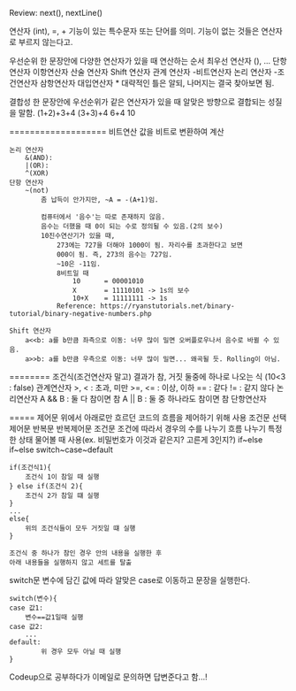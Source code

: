 Review: next(), nextLine()

연산자
    (int), =, +
    기능이 있는 특수문자 또는 단어를 의미.
    기능이 없는 것들은 연산자로 부르지 않는다고.

우선순위
    한 문장안에 다양한 연산자가 있을 때 연산하는 순서
    최우선 연산자
        (), ...
    단항 연산자
    이항연산자
        산술 연산자
        Shift 연산자
        관계 연산자
        -비트연산자
        논리 연산자
        -조건연산자
    삼항연산자
    대입연산자
    * 대략적인 틀은 알되, 나머지는 결국 찾아보면 됨.

결합성
    한 문장안에 우선순위가 같은 연산자가 있을 때
    알맞은 방향으로 결합되는 성질을 말함.
    (1+2)+3+4
    (3+3)+4
    6+4
    10

===================
비트연산
    값을 비트로 변환하여 계산
    
    논리 연산자
        &(AND): 
        |(OR): 
        ^(XOR)
    단항 연산자
        ~(not)
            좀 납득이 안가지만, ~A = -(A+1)임.

            컴퓨터에서 '음수'는 따로 존재하지 않음.
            음수는 더했을 때 0이 되는 수로 정의될 수 있음.(2의 보수)
            10진수연산기가 있을 때,
                273에는 727을 더해야 1000이 됨. 자리수를 초과한다고 보면
                000이 됨. 즉, 273의 음수는 727임.
                ~10은 -11임.
                8비트일 때
                    10      = 00001010
                    X       = 11110101 -> 1s의 보수
                    10+X    = 11111111 -> 1s
                Reference: https://ryanstutorials.net/binary-tutorial/binary-negative-numbers.php

    Shift 연산자
        a<<b: a를 b만큼 좌측으로 이동: 너무 많이 밀면 오버플로우나서 음수로 바뀔 수 있음.
        a>>b: a를 b만큼 우측으로 이동: 너무 많이 밀면... 왜곡될 듯. Rolling이 아님.

========
조건식(조건연산자 말고)
    결과가 참, 거짓 둘중에 하나로 나오는 식
    (10<3 : false)
    관계연산자
        >, <    : 초과, 미만
        >=, <=  : 이상, 이하
        ==      : 같다
        !=      : 같지 않다
    논리연산자
        A && B  : 둘 다 참이면 참
        A || B  : 둘 중 하나라도 참이면 참
    단항연산자

=====
제어문 
    위에서 아래로만 흐르던 코드의 흐름을 제어하기 위해 사용
    조건문 선택제어문
    반복문 반복제어문
조건문
    조건에 따라서 경우의 수를 나누기
    흐름 나누기
    특정한 상태 물어볼 때 사용(ex. 비밀번호가 이것과 같은지? 고른게 3인지?)
    if~else if~else
    switch~case~default

    if(조건식1){
        조건식 1이 참일 때 실행
    } else if(조건식 2){
        조건식 2가 참일 떄 실행
    }
    ...
    else{
        위의 조건식들이 모두 거짓일 떄 실행
    }

    조건식 중 하나가 참인 경우 안의 내용을 실행한 후
    아래 내용들을 실행하지 않고 세트를 탈출

switch문
    변수에 담긴 값에 따라 알맞은 case로 이동하고
    문장을 실행한다.

    switch(변수){
    case 값1:
        변수==값1일때 실행
    case 값2:
        ...
    default:
            위 경우 모두 아닐 때 실행
    }

Codeup으로 공부하다가 이메일로 문의하면 답변준다고 함...!




